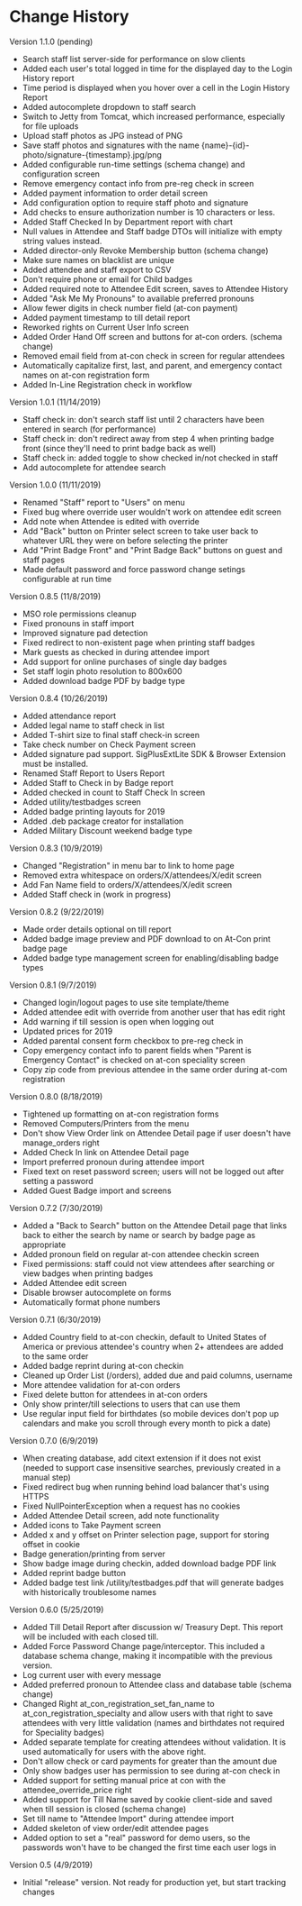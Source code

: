 # Change History
Version 1.1.0 (pending)
- Search staff list server-side for performance on slow clients
- Added each user's total logged in time for the displayed day to the Login History report
- Time period is displayed when you hover over a cell in the Login History Report
- Added autocomplete dropdown to staff search
- Switch to Jetty from Tomcat, which increased performance, especially for file uploads
- Upload staff photos as JPG instead of PNG
- Save staff photos and signatures with the name {name}-{id}-photo/signature-{timestamp}.jpg/png
- Added configurable run-time settings (schema change) and configuration screen
- Remove emergency contact info from pre-reg check in screen
- Added payment information to order detail screen
- Add configuration option to require staff photo and signature
- Add checks to ensure authorization number is 10 characters or less.
- Added Staff Checked In by Department report with chart
- Null values in Attendee and Staff badge DTOs will initialize with empty string values instead.
- Added director-only Revoke Membership button (schema change)
- Make sure names on blacklist are unique
- Added attendee and staff export to CSV
- Don't require phone or email for Child badges
- Added required note to Attendee Edit screen, saves to Attendee History
- Added "Ask Me My Pronouns" to available preferred pronouns
- Allow fewer digits in check number field (at-con payment)
- Added payment timestamp to till detail report
- Reworked rights on Current User Info screen
- Added Order Hand Off screen and buttons for at-con orders. (schema change)
- Removed email field from at-con check in screen for regular attendees
- Automatically capitalize first, last, and parent, and emergency contact names on at-con registration form
- Added In-Line Registration check in workflow

Version 1.0.1 (11/14/2019)
- Staff check in: don't search staff list until 2 characters have been entered in search (for performance)
- Staff check in: don't redirect away from step 4 when printing badge front (since they'll need to print 
  badge back as well)
- Staff check in: added toggle to show checked in/not checked in staff
- Add autocomplete for attendee search

Version 1.0.0 (11/11/2019)
- Renamed "Staff" report to "Users" on menu
- Fixed bug where override user wouldn't work on attendee edit screen
- Add note when Attendee is edited with override
- Add "Back" button on Printer select screen to take user back to whatever
  URL they were on before selecting the printer
- Add "Print Badge Front" and "Print Badge Back" buttons on guest and staff pages
- Made default password and force password change setings configurable at run time

Version 0.8.5 (11/8/2019)
- MSO role permissions cleanup
- Fixed pronouns in staff import
- Improved signature pad detection
- Fixed redirect to non-existent page when printing staff badges
- Mark guests as checked in during attendee import
- Add support for online purchases of single day badges
- Set staff login photo resolution to 800x600
- Added download badge PDF by badge type

Version 0.8.4 (10/26/2019)
- Added attendance report
- Added legal name to staff check in list
- Added T-shirt size to final staff check-in screen
- Take check number on Check Payment screen
- Added signature pad support. SigPlusExtLite SDK & Browser Extension must be installed.
- Renamed Staff Report to Users Report
- Added Staff to Check in by Badge report
- Added checked in count to Staff Check In screen
- Added utility/testbadges screen
- Added badge printing layouts for 2019
- Added .deb package creator for installation
- Added Military Discount weekend badge type

Version 0.8.3 (10/9/2019)
- Changed "Registration" in menu bar to link to home page 
- Removed extra whitespace on orders/X/attendees/X/edit screen 
- Add Fan Name field to orders/X/attendees/X/edit screen
- Added Staff check in (work in progress)

Version 0.8.2 (9/22/2019)
- Made order details optional on till report
- Added badge image preview and PDF download to on At-Con print badge page
- Added badge type management screen for enabling/disabling badge types

Version 0.8.1 (9/7/2019)
- Changed login/logout pages to use site template/theme
- Added attendee edit with override from another user that has edit right
- Add warning if till session is open when logging out
- Updated prices for 2019
- Added parental consent form checkbox to pre-reg check in
- Copy emergency contact info to parent fields when "Parent is Emergency Contact" is checked on at-con speciality screen
- Copy zip code from previous attendee in the same order during at-com registration

Version 0.8.0 (8/18/2019)
- Tightened up formatting on at-con registration forms
- Removed Computers/Printers from the menu
- Don't show View Order link on Attendee Detail page if user doesn't have manage_orders right
- Added Check In link on Attendee Detail page
- Import preferred pronoun during attendee import
- Fixed text on reset password screen; users will not be logged out after setting a password
- Added Guest Badge import and screens

Version 0.7.2 (7/30/2019)
- Added a "Back to Search" button on the Attendee Detail page that links back to either the search by name or
  search by badge page as appropriate
- Added pronoun field on regular at-con attendee checkin screen
- Fixed permissions: staff could not view attendees after searching or view badges when printing badges
- Added Attendee edit screen
- Disable browser autocomplete on forms
- Automatically format phone numbers

Version 0.7.1 (6/30/2019)
- Added Country field to at-con checkin, default to United States of America or previous attendee's country when
  2+ attendees are added to the same order
- Added badge reprint during at-con checkin
- Cleaned up Order List (/orders), added due and paid columns, username
- More attendee validation for at-con orders
- Fixed delete button for attendees in at-con orders
- Only show printer/till selections to users that can use them
- Use regular input field for birthdates (so mobile devices don't pop up calendars and make you scroll through
  every month to pick a date)

Version 0.7.0 (6/9/2019)
- When creating database, add citext extension if it does not exist (needed to support case insensitive searches,
  previously created in a manual step)
- Fixed redirect bug when running behind load balancer that's using HTTPS
- Fixed NullPointerException when a request has no cookies
- Added Attendee Detail screen, add note functionality
- Added icons to Take Payment screen
- Added x and y offset on Printer selection page, support for storing offset in cookie
- Badge generation/printing from server
- Show badge image during checkin, added download badge PDF link
- Added reprint badge button
- Added badge test link /utility/testbadges.pdf that will generate badges with historically troublesome names

Version 0.6.0 (5/25/2019)
- Added Till Detail Report after discussion w/ Treasury Dept. This report will be included with each
  closed till.
- Added Force Password Change page/interceptor. This included a database schema change, making it incompatible
  with the previous version.
- Log current user with every message
- Added preferred pronoun to Attendee class and database table (schema change)
- Changed Right at_con_registration_set_fan_name to at_con_registration_specialty and allow users with that right to
  save attendees with very little validation (names and birthdates not required for Speciality badges)
- Added separate template for creating attendees without validation. It is used automatically for users with the 
  above right.
- Don't allow check or card payments for greater than the amount due
- Only show badges user has permission to see during at-con check in
- Added support for setting manual price at con with the attendee_override_price right
- Added support for Till Name saved by cookie client-side and saved when till session is closed (schema change)
- Set till name to "Attendee Import" during attendee import
- Added skeleton of view order/edit attendee pages
- Added option to set a "real" password for demo users, so the passwords won't have to be changed the first time
  each user logs in

Version 0.5 (4/9/2019)
- Initial "release" version. Not ready for production yet, but start tracking changes
